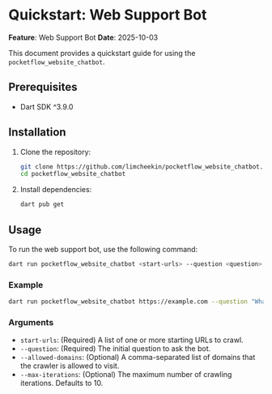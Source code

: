 # Quickstart: Web Support Bot

**Feature**: Web Support Bot
**Date**: 2025-10-03

This document provides a quickstart guide for using the `pocketflow_website_chatbot`.

## Prerequisites
- Dart SDK ^3.9.0

## Installation
1.  Clone the repository:
    ```bash
    git clone https://github.com/limcheekin/pocketflow_website_chatbot.git
    cd pocketflow_website_chatbot
    ```
2.  Install dependencies:
    ```bash
    dart pub get
    ```

## Usage
To run the web support bot, use the following command:
```bash
dart run pocketflow_website_chatbot <start-urls> --question <question>
```

### Example
```bash
dart run pocketflow_website_chatbot https://example.com --question "What is this website about?"
```

### Arguments
- `start-urls`: (Required) A list of one or more starting URLs to crawl.
- `--question`: (Required) The initial question to ask the bot.
- `--allowed-domains`: (Optional) A comma-separated list of domains that the crawler is allowed to visit.
- `--max-iterations`: (Optional) The maximum number of crawling iterations. Defaults to 10.
